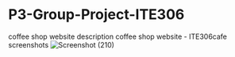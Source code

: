 # P3-Group-Project-ITE306
coffee shop website
description
coffee shop website - ITE306cafe
screenshots
![Screenshot (210)](https://user-images.githubusercontent.com/113341310/198254216-2ad3f266-8080-4f8a-a193-dabec8388a18.png)
